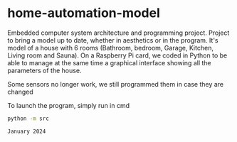 # home-automation-model

Embedded computer system architecture and programming project.
Project to bring a model up to date, whether in aesthetics or in the program. 
It's model of a house with 6 rooms (Bathroom, bedroom, Garage, Kitchen, Living room and Sauna).
On a Raspberry Pi card, we coded in Python to be able to manage at the same time a graphical interface showing all the parameters of the house.

Some sensors no longer work, we still programmed them in case they are changed

To launch the program, simply run in cmd
```bash
python -m src
```

`January 2024`
